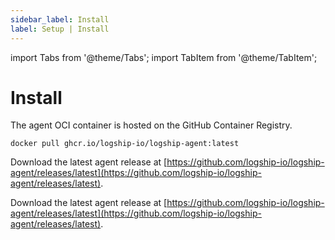 ```yaml
---
sidebar_label: Install
label: Setup | Install
---
```

import Tabs from '@theme/Tabs';
import TabItem from '@theme/TabItem';

# Install


<Tabs groupId="operating-system" queryString>
  
  <TabItem value="container" label="Container">
  
The agent OCI container is hosted on the GitHub Container Registry.

```shell    
docker pull ghcr.io/logship-io/logship-agent:latest
```
  </TabItem>
  <TabItem value="linux" label="Linux" default>
  
Download the latest agent release at [https://github.com/logship-io/logship-agent/releases/latest](https://github.com/logship-io/logship-agent/releases/latest).

  </TabItem>
  <TabItem value="windows" label="Windows">
  
Download the latest agent release at [https://github.com/logship-io/logship-agent/releases/latest](https://github.com/logship-io/logship-agent/releases/latest).

  </TabItem>
</Tabs>
